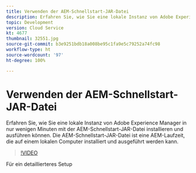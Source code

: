 ```yaml
---
title: Verwenden der AEM-Schnellstart-JAR-Datei
description: Erfahren Sie, wie Sie eine lokale Instanz von Adobe Experience Manager in nur wenigen Minuten mit der AEM-Schnellstart-JAR-Datei installieren und ausführen können. Die AEM-Schnellstart-JAR-Datei ist eine AEM-Laufzeit, die auf einem lokalen Computer installiert und ausgeführt werden kann.
topic: Development
version: Cloud Service
kt: 4677
thumbnail: 32551.jpg
source-git-commit: b3e9251bdb18a008be95c1fa9e5c79252a74fc98
workflow-type: ht
source-wordcount: '97'
ht-degree: 100%

---
```



# Verwenden der AEM-Schnellstart-JAR-Datei

Erfahren Sie, wie Sie eine lokale Instanz von Adobe Experience Manager in nur wenigen Minuten mit der AEM-Schnellstart-JAR-Datei installieren und ausführen können. Die AEM-Schnellstart-JAR-Datei ist eine AEM-Laufzeit, die auf einem lokalen Computer installiert und ausgeführt werden kann.

>[!VIDEO](https://video.tv.adobe.com/v/32551?quality=12&learn=on)

Für ein detaillierteres Setup